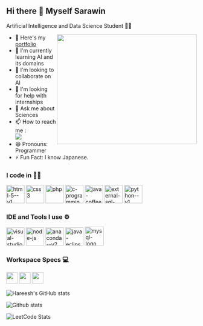 ## Hi there 👋 Myself Sarawin

Artificial Intelligence and Data Science Student 👨‍🎓


<img align="right" width="370" height="290" src="https://cdn.dribbble.com/users/730703/screenshots/6581243/avento.gif">

- 🔭 Here's my [portfolio](https://sarawin.web.app/)
- 🌱 I'm currently learning AI and its domains
- 🤝 I'm looking to collaborate on AI
- 🤔 I'm looking for help with internships
- 💬 Ask me about Sciences
- 📫 How to reach me :
  <br />   [<img src="https://img.shields.io/badge/LinkedIn-0077B5?style=for-the-badge&logo=linkedin&logoColor=white" />](https://www.linkedin.com/in/connect-with-sarawin07)
- 😄 Pronouns: Programmer
- ⚡ Fun Fact: I know Japanese.


 ### I code in 👨‍💻
  <img width="48" height="48" src="https://img.icons8.com/color/48/html-5--v1.png" alt="html-5--v1"/> <img width="48" height="48" src="https://img.icons8.com/color/48/css3.png" alt="css3"/> <img width="48" height="48" src="https://img.icons8.com/papercut/60/php.png" alt="php"/> <img width="48" height="48" src="https://img.icons8.com/color/48/c-programming.png" alt="c-programming"/> <img width="48" height="48" src="https://img.icons8.com/color/48/java-coffee-cup-logo--v1.png" alt="java-coffee-cup-logo--v1"/> <img width="48" height="48" src="https://img.icons8.com/external-soft-fill-juicy-fish/60/external-sql-coding-and-development-soft-fill-soft-fill-juicy-fish.png" alt="external-sql-coding-and-development-soft-fill-soft-fill-juicy-fish"/> <img width="48" height="48" src="https://img.icons8.com/color/48/python--v1.png" alt="python--v1"/>
  

  ### IDE and Tools I use ⚙️
  <img width="48" height="48" src="https://img.icons8.com/color/48/visual-studio-code-2019.png" alt="visual-studio-code-2019"/> <img width="48" height="48" src="https://img.icons8.com/fluency/48/node-js.png" alt="node-js"/> <img width="48" height="48" src="https://img.icons8.com/fluency/48/anaconda--v2.png" alt="anaconda--v2"/>  <img width="48" height="48" src="https://img.icons8.com/officexs/48/java-eclipse.png" alt="java-eclipse"/> <img width="50" height="50" src="https://img.icons8.com/color/48/mysql-logo.png" alt="mysql-logo"/>
  
  ### Workspace Specs 💻
  <img height="30" src="https://img.shields.io/badge/Lenovo-Ideapad_3_Gaming-ED1C24?style=for-the-badge&logo=lenovo&logoColor=white"/> <img height="30" src="https://img.shields.io/badge/NVIDIA-GTX1650-76B900?style=for-the-badge&logo=nvidia&logoColor=white"/> <img height="30" src="https://img.shields.io/badge/Intel-core_i5-ED1C24?style=for-the-badge&logo=intel&logoColor=white"/> <br />

![Hareesh's GitHub stats](https://github-readme-stats.vercel.app/api?username=Srksarawin&theme=dark&show_icons=true&&hide=issues,contribs)
 
  ![Github stats](https://github-readme-activity-graph.vercel.app/graph?username=srksarawin&bg_color=000000&color=ffffff&line=00ff2a&point=ffffff&area=true&hide_border=true)


  ![LeetCode Stats](https://leetcard.jacoblin.cool/srksarawin?theme=dark&font=Baloo%202&ext=activity)



  
  
